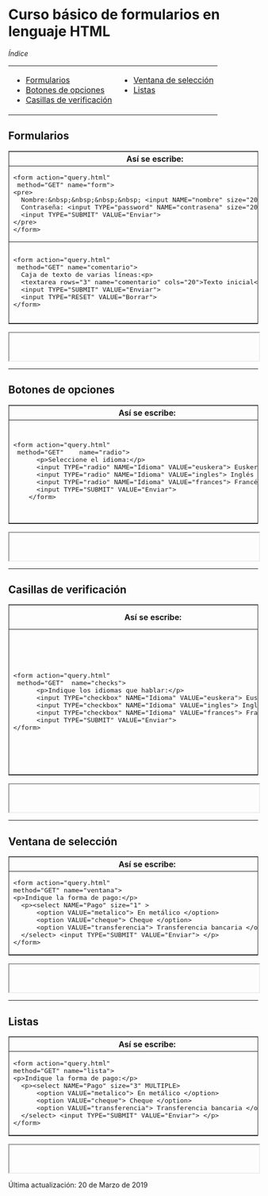 # Curso básico de formularios en lenguaje HTML

*Índice*

<table WIDTH="90%" UNITS="relative">
  <tr>
    <td VALIGN="BASELINE"><ul>
      <li><a HREF="#form">Formularios</a></li>
      <li><a href="#radio">Botones de opciones</a></li>
      <li><a href="#check">Casillas de verificación</a></li>
    </ul>
    </td>
    <td VALIGN="BASELINE"><ul>
      <li><a href="#ventana">Ventana de selección</a></li>
      <li><a HREF="#lista">Listas</a>&nbsp;</li>
     </ul>
    </td>
  </tr>
</table>

<a NAME="form"></a>
## Formularios

<table BORDER="1" WIDTH="100%">
  <tr>
    <th><b>Así se escribe:</b></th>
    <th><b>Así se ve:</b>&nbsp;</th>
  </tr>
  <tr>
    <td WIDTH="50%"><pre>&lt;form action=&quot;query.html&quot;
 method=&quot;GET&quot; name=&quot;form&quot;&gt;
&lt;pre&gt;
  Nombre:&amp;nbsp;&amp;nbsp;&amp;nbsp;&amp;nbsp; &lt;input NAME=&quot;nombre&quot; size=&quot;20&quot;&gt; 
  Contraseña: &lt;input TYPE=&quot;password&quot; NAME=&quot;contrasena&quot; size=&quot;20&quot;&gt;
  &lt;input TYPE=&quot;SUBMIT&quot; VALUE=&quot;Enviar&quot;&gt; 
&lt;/pre&gt;
&lt;/form&gt;</pre>
    </td>
    <td WIDTH="50%"><form action="query.html" method="GET" name="form" target="res1">
      <pre>      Nombre:&nbsp;&nbsp;&nbsp;&nbsp; <input name="nombre" size="20"> 
      Contraseña: <input type="password" name="contrasena" size="20">
      <input type="SUBMIT" value="Enviar"> 
    </pre>
    </form>
    </td>
  </tr>
  <tr>
    <td WIDTH="50%"><pre>&lt;form action=&quot;query.html&quot;
 method=&quot;GET&quot; name=&quot;comentario&quot;&gt;
  Caja de texto de varias líneas:&lt;p&gt;
  &lt;textarea rows=&quot;3&quot; name=&quot;comentario&quot; cols=&quot;20&quot;&gt;Texto inicial&lt;/textarea&gt;
  &lt;input TYPE=&quot;SUBMIT&quot; VALUE=&quot;Enviar&quot;&gt; 
  &lt;input TYPE=&quot;RESET&quot; VALUE=&quot;Borrar&quot;&gt;
&lt;/form&gt;</pre>
    </td>
    <td WIDTH="50%"><form action="query.html" method="GET" name="comentario" target="res1">
      <p>Caja de texto de varias líneas:</p>
      <p><textarea rows="3" name="comentario" cols="20">Texto inicial</textarea></p>
      <p><input type="SUBMIT" value="Enviar"> <input type="RESET" value="Borrar"> </p>
    </form>
    </td>
  </tr>
</table>

<iframe name="res1"></iframe>
<hr>

<a NAME="radio"></a>
## Botones de opciones

<table BORDER="1" WIDTH="100%">
  <tr>
    <th><b>Así se escribe:</b></th>
    <th><b>Así se ve:</b>&nbsp;</th>
  </tr>
  <tr>
    <td WIDTH="50%"><pre>&lt;form action=&quot;query.html&quot;
 method=&quot;GET&quot;    name=&quot;radio&quot;&gt;
      &lt;p&gt;Seleccione el idioma:&lt;/p&gt;
      &lt;input TYPE=&quot;radio&quot; NAME=&quot;Idioma&quot; VALUE=&quot;euskera&quot;&gt; Euskera &lt;br&gt;
      &lt;input TYPE=&quot;radio&quot; NAME=&quot;Idioma&quot; VALUE=&quot;ingles&quot;&gt; Inglés &lt;br&gt;
      &lt;input TYPE=&quot;radio&quot; NAME=&quot;Idioma&quot; VALUE=&quot;frances&quot;&gt; Francés &lt;br&gt;
      &lt;input TYPE=&quot;SUBMIT&quot; VALUE=&quot;Enviar&quot;&gt;
    &lt;/form&gt;</pre>
    </td>
    <td WIDTH="50%"><form action="query.html" method="GET" name="radio" target="res3">
      <p>Seleccione el idioma:</p>
      <p><input type="radio" name="Idioma" value="euskera"> Euskera <br>
      <input type="radio" name="Idioma" value="ingles"> Inglés <br>
      <input type="radio" name="Idioma" value="frances"> Francés <br>
      <input type="SUBMIT" value="Enviar"> </p>
    </form>
    </td>
  </tr>
</table>

<iframe name="res3"></iframe>
<hr WIDTH="100%">

<a NAME="check"></a>
## Casillas de verificación

<table BORDER="1" WIDTH="100%">
  <tr>
    <th><b>Así se escribe:</b></th>
    <th><b>Así se ve:</b>&nbsp;</th>
  </tr>
  <tr>
    <td WIDTH="50%"><pre>&lt;form action=&quot;query.html&quot;
 method=&quot;GET&quot;  name=&quot;checks&quot;&gt;
      &lt;p&gt;Indique los idiomas que hablar:&lt;/p&gt;
      &lt;input TYPE=&quot;checkbox&quot; NAME=&quot;Idioma&quot; VALUE=&quot;euskera&quot;&gt; Euskera &lt;br&gt;
      &lt;input TYPE=&quot;checkbox&quot; NAME=&quot;Idioma&quot; VALUE=&quot;ingles&quot;&gt; Inglés &lt;br&gt;
      &lt;input TYPE=&quot;checkbox&quot; NAME=&quot;Idioma&quot; VALUE=&quot;frances&quot;&gt; Francés &lt;br&gt;
      &lt;input TYPE=&quot;SUBMIT&quot; VALUE=&quot;Enviar&quot;&gt;
&lt;/form&gt;</pre>
    </td>
    <td WIDTH="50%"><form action="query.html" method="GET" name="checks" target="res2">
      <p>Indique los idiomas que hablar:</p>
      <p><input type="checkbox" name="Idioma" value="euskera"> Euskera <br>
      <input type="checkbox" name="Idioma" value="ingles"> Inglés <br>
      <input type="checkbox" name="Idioma" value="frances"> Francés <br>
      <input type="SUBMIT" value="Enviar"> </p>
    </form>
    </td>
  </tr>
</table>

<iframe name="res2"></iframe>
<hr>

<a NAME="ventana"></a>
## Ventana de selección

<table BORDER="1" WIDTH="100%">
  <tr>
    <th><b>Así se escribe:</b></th>
    <th><b>Así se ve:</b>&nbsp;</th>
  </tr>
  <tr>
    <td WIDTH="50%"><pre>&lt;form action=&quot;query.html&quot;
method=&quot;GET&quot; name=&quot;ventana&quot;&gt;
&lt;p&gt;Indique la forma de pago:&lt;/p&gt;
  &lt;p&gt;&lt;select NAME=&quot;Pago&quot; size=&quot;1&quot; &gt;
      &lt;option VALUE=&quot;metalico&quot;&gt; En metálico &lt;/option&gt;
      &lt;option VALUE=&quot;cheque&quot;&gt; Cheque &lt;/option&gt;
      &lt;option VALUE=&quot;transferencia&quot;&gt; Transferencia bancaria &lt;/option&gt;
  &lt;/select&gt; &lt;input TYPE=&quot;SUBMIT&quot; VALUE=&quot;Enviar&quot;&gt; &lt;/p&gt;
&lt;/form&gt;</pre>
    </td>
    <td WIDTH="50%"><form action="query.html" method="GET" name="ventana" target="res4">
      <p>Indique la forma de pago:</p>
      <p><select name="Pago" size="1">
        <option value="metalico"> En metálico </option>
        <option value="cheque"> Cheque </option>
        <option value="transferencia"> Transferencia bancaria </option>
      </select> <input type="SUBMIT" value="Enviar"> </p>
    </form>
    </td>
  </tr>
</table>

<iframe name="res4"></iframe>
<hr WIDTH="100%">

<a NAME="lista"></a>
## Listas

<table BORDER="1" WIDTH="100%">
  <tr>
    <th><b>Así se escribe:</b></th>
    <th><b>Así se ve:</b>&nbsp;</th>
  </tr>
  <tr>
    <td WIDTH="50%"><pre>&lt;form action=&quot;query.html&quot;
method=&quot;GET&quot; name=&quot;lista&quot;&gt;
&lt;p&gt;Indique la forma de pago:&lt;/p&gt;
  &lt;p&gt;&lt;select NAME=&quot;Pago&quot; size=&quot;3&quot; MULTIPLE&gt;
      &lt;option VALUE=&quot;metalico&quot;&gt; En metálico &lt;/option&gt;
      &lt;option VALUE=&quot;cheque&quot;&gt; Cheque &lt;/option&gt;
      &lt;option VALUE=&quot;transferencia&quot;&gt; Transferencia bancaria &lt;/option&gt;
  &lt;/select&gt; &lt;input TYPE=&quot;SUBMIT&quot; VALUE=&quot;Enviar&quot;&gt; &lt;/p&gt;
&lt;/form&gt;</pre>
    </td>
    <td WIDTH="50%"><form action="query.html" method="GET" name="lista" target="res5">
      <p>Indique la forma de pago:</p>
      <p><select name="Pago" size="3" multiple="">
        <option value="metalico"> En metálico </option>
        <option value="cheque"> Cheque </option>
        <option value="transferencia"> Transferencia bancaria </option>
      </select> <input type="SUBMIT" value="Enviar"> </p>
    </form>
    </td>
  </tr>
</table>

<iframe name="res5"></iframe>

&Uacute;ltima actualizaci&oacute;n: 20 de Marzo de 2019

<style>
iframe {
    height: 4em;
    width: 100%;
}
</style>

